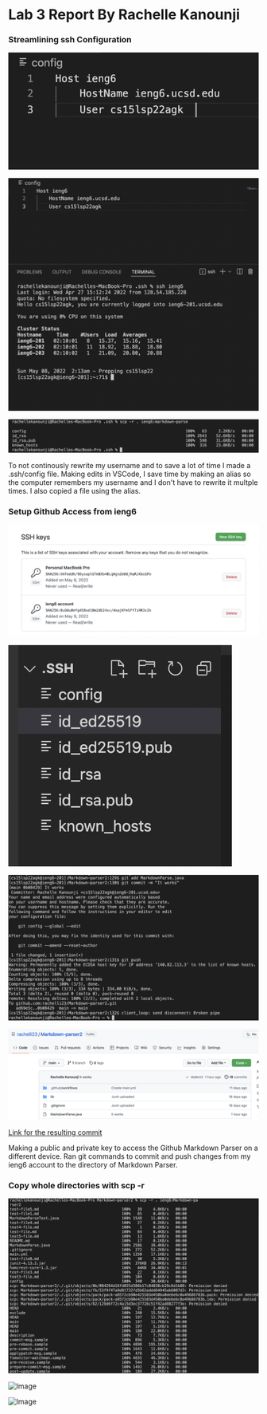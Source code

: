 # Lab 3 Report By Rachelle Kanounji 

### Streamlining ssh Configuration
 
![Image](first6.png)

![Image](second6.png)
 
![Image](scppart1.png)

To not continously rewrite my username and to save a lot of time I made a .ssh/config file. Making edits in VSCode, I save time by making an alias so the computer remembers my username and I don't have to rewrite it multple times. I also copied a file using the alias. 


### Setup Github Access from ieng6
![Image](public1.png)

![Image](priavatekey.png)

![Image](gitcommandter.png)

![Image](gitcommandgit.png)

 [Link for the resulting commit](https://github.com/rachelli23/Markdown-parser2/blob/main/MarkdownParse.java)
 
 Making a public and private key to access the Github Markdown Parser on a different device. Ran git commands to commit and push changes from my ieng6 account to the directory of Markdown Parser.  
 
 ### Copy whole directories with scp -r
![Image](MP2ieng66.png)

![Image](cloggingieng6p1.png)

![Image](cloggingieng6p2.png)




 
